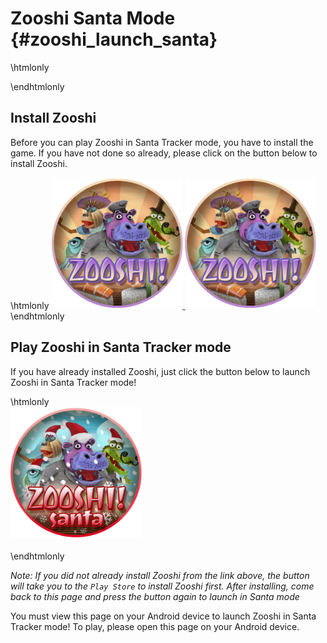 Zooshi Santa Mode    {#zooshi_launch_santa}
=================

\htmlonly
<script>
  /**
   * Hides the doxygen generated sidebar on Android devices.
   */
  function hideSidebar() {
    if (isAndroidDevice() && document) {
      var sidebar = document.getElementById("side-nav");
      var content = document.getElementById("doc-content");
      if (sidebar) {
        sidebar.style.display = "none";
      }
      if (content) {
        content.style.margin = "0px";
      }
    }
  }

  $( document ).ready(hideSidebar);
</script>
\endhtmlonly

## Install Zooshi

Before you can play Zooshi in Santa Tracker mode, you have to install the game.
If you have not done so already, please click on the button below to install
Zooshi.

\htmlonly
<a class="browser-android" href="market://details?id=com.google.fpl.zooshi">
  <img src="install_button.png" alt="Click here to install."
      style="height: 15em"/>
</a>
<a class="browser-desktop" href="https://play.google.com/store/apps/details?id=com.google.fpl.zooshi">
  <img src="install_button.png" alt="Click here to install."
      style="height: 15em"/>
</a>
\endhtmlonly

## Play Zooshi in Santa Tracker mode

<div class="browser-android">
  If you have already installed Zooshi, just click the button below to launch
  Zooshi in Santa Tracker mode!

  \htmlonly
  <br>
  <a href="intent://google.github.io/zooshi/launch/default/santa#Intent;scheme=http;package=com.google.fpl.zooshi;end">
    <img src="zooshi_santa_button.png"
        alt ="Click here to launch in Santa Tracker mode."
            style="height: 15em"/>
  </a>
  <br><br>
  \endhtmlonly

  *Note: If you did not already install Zooshi from the link above, the button
  will take you to the `Play Store` to install Zooshi first. After installing,
  come back to this page and press the button again to launch in Santa mode*
</div>
<div class="browser-desktop">
  You must view this page on your Android device to launch Zooshi in Santa
  Tracker mode! To play, please open this page on your Android device.
</div>
